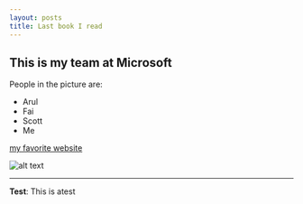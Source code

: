 ```yaml
---
layout: posts
title: Last book I read 
---
```


## This is my team at Microsoft
People in the picture are:
- Arul
- Fai
- Scott
- Me

[my favorite website](http://www.google.com)





![alt text](../assets/images/grouppic.jpg "Team Picture")

---
**Test**: This is atest
